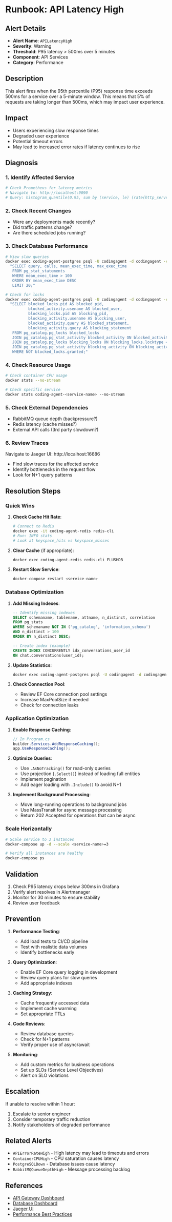 # Runbook: API Latency High

## Alert Details

- **Alert Name**: `APILatencyHigh`
- **Severity**: Warning
- **Threshold**: P95 latency > 500ms over 5 minutes
- **Component**: API Services
- **Category**: Performance

## Description

This alert fires when the 95th percentile (P95) response time exceeds 500ms for a service over a 5-minute window. This means that 5% of requests are taking longer than 500ms, which may impact user experience.

## Impact

- Users experiencing slow response times
- Degraded user experience
- Potential timeout errors
- May lead to increased error rates if latency continues to rise

## Diagnosis

### 1. Identify Affected Service

```bash
# Check Prometheus for latency metrics
# Navigate to: http://localhost:9090
# Query: histogram_quantile(0.95, sum by (service, le) (rate(http_server_request_duration_seconds_bucket[5m])))
```

### 2. Check Recent Changes

- Were any deployments made recently?
- Did traffic patterns change?
- Are there scheduled jobs running?

### 3. Check Database Performance

```bash
# View slow queries
docker exec coding-agent-postgres psql -U codingagent -d codingagent -c \
  "SELECT query, calls, mean_exec_time, max_exec_time 
   FROM pg_stat_statements 
   WHERE mean_exec_time > 100 
   ORDER BY mean_exec_time DESC 
   LIMIT 20;"

# Check for locks
docker exec coding-agent-postgres psql -U codingagent -d codingagent -c \
  "SELECT blocked_locks.pid AS blocked_pid,
          blocked_activity.usename AS blocked_user,
          blocking_locks.pid AS blocking_pid,
          blocking_activity.usename AS blocking_user,
          blocked_activity.query AS blocked_statement,
          blocking_activity.query AS blocking_statement
   FROM pg_catalog.pg_locks blocked_locks
   JOIN pg_catalog.pg_stat_activity blocked_activity ON blocked_activity.pid = blocked_locks.pid
   JOIN pg_catalog.pg_locks blocking_locks ON blocking_locks.locktype = blocked_locks.locktype
   JOIN pg_catalog.pg_stat_activity blocking_activity ON blocking_activity.pid = blocking_locks.pid
   WHERE NOT blocked_locks.granted;"
```

### 4. Check Resource Usage

```bash
# Check container CPU usage
docker stats --no-stream

# Check specific service
docker stats coding-agent-<service-name> --no-stream
```

### 5. Check External Dependencies

- RabbitMQ queue depth (backpressure?)
- Redis latency (cache misses?)
- External API calls (3rd party slowdown?)

### 6. Review Traces

Navigate to Jaeger UI: http://localhost:16686
- Find slow traces for the affected service
- Identify bottlenecks in the request flow
- Look for N+1 query patterns

## Resolution Steps

### Quick Wins

1. **Check Cache Hit Rate**:
   ```bash
   # Connect to Redis
   docker exec -it coding-agent-redis redis-cli
   # Run: INFO stats
   # Look at keyspace_hits vs keyspace_misses
   ```

2. **Clear Cache** (if appropriate):
   ```bash
   docker exec coding-agent-redis redis-cli FLUSHDB
   ```

3. **Restart Slow Service**:
   ```bash
   docker-compose restart <service-name>
   ```

### Database Optimization

1. **Add Missing Indexes**:
   ```sql
   -- Identify missing indexes
   SELECT schemaname, tablename, attname, n_distinct, correlation
   FROM pg_stats
   WHERE schemaname NOT IN ('pg_catalog', 'information_schema')
   AND n_distinct > 100
   ORDER BY n_distinct DESC;
   
   -- Create index (example)
   CREATE INDEX CONCURRENTLY idx_conversations_user_id 
   ON chat.conversations(user_id);
   ```

2. **Update Statistics**:
   ```bash
   docker exec coding-agent-postgres psql -U codingagent -d codingagent -c "ANALYZE;"
   ```

3. **Check Connection Pool**:
   - Review EF Core connection pool settings
   - Increase MaxPoolSize if needed
   - Check for connection leaks

### Application Optimization

1. **Enable Response Caching**:
   ```csharp
   // In Program.cs
   builder.Services.AddResponseCaching();
   app.UseResponseCaching();
   ```

2. **Optimize Queries**:
   - Use `.AsNoTracking()` for read-only queries
   - Use projection (`.Select()`) instead of loading full entities
   - Implement pagination
   - Add eager loading with `.Include()` to avoid N+1

3. **Implement Background Processing**:
   - Move long-running operations to background jobs
   - Use MassTransit for async message processing
   - Return 202 Accepted for operations that can be async

### Scale Horizontally

```bash
# Scale service to 3 instances
docker-compose up -d --scale <service-name>=3

# Verify all instances are healthy
docker-compose ps
```

## Validation

1. Check P95 latency drops below 300ms in Grafana
2. Verify alert resolves in Alertmanager
3. Monitor for 30 minutes to ensure stability
4. Review user feedback

## Prevention

1. **Performance Testing**:
   - Add load tests to CI/CD pipeline
   - Test with realistic data volumes
   - Identify bottlenecks early

2. **Query Optimization**:
   - Enable EF Core query logging in development
   - Review query plans for slow queries
   - Add appropriate indexes

3. **Caching Strategy**:
   - Cache frequently accessed data
   - Implement cache warming
   - Set appropriate TTLs

4. **Code Reviews**:
   - Review database queries
   - Check for N+1 patterns
   - Verify proper use of async/await

5. **Monitoring**:
   - Add custom metrics for business operations
   - Set up SLOs (Service Level Objectives)
   - Alert on SLO violations

## Escalation

If unable to resolve within 1 hour:
1. Escalate to senior engineer
2. Consider temporary traffic reduction
3. Notify stakeholders of degraded performance

## Related Alerts

- `APIErrorRateHigh` - High latency may lead to timeouts and errors
- `ContainerCPUHigh` - CPU saturation causes latency
- `PostgreSQLDown` - Database issues cause latency
- `RabbitMQQueueDepthHigh` - Message processing backlog

## References

- [API Gateway Dashboard](http://localhost:3000/d/api-gateway/api-gateway)
- [Database Dashboard](http://localhost:3000/d/database-postgresql/database)
- [Jaeger UI](http://localhost:16686)
- [Performance Best Practices](../STYLEGUIDE.md)
